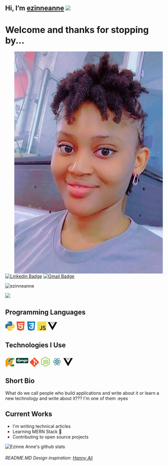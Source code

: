 ## Hi, I’m [ezinneanne](https://github.com/ezinneanne) <img src="https://media.giphy.com/media/hvRJCLFzcasrR4ia7z/giphy.gif" width="25px">

<h1>Welcome and thanks for stopping by...</h1>

<img src = 'https://github.com/ezinneanne/ezinneanne/blob/main/images/myPicture.jpg' alt = 'My Picture' align='right'/>

[![Linkedin Badge](https://img.shields.io/badge/-ezinneanne-blue?style=flat-square&logo=Linkedin&logoColor=white&link=https://www.linkedin.com/in/ezinneanneemilia)](https://www.linkedin.com/in/ezinneanneemilia) [![Gmail Badge](https://img.shields.io/badge/-onwukaezinneanne@gmail.com-c14438?style=flat-square&logo=Gmail&logoColor=white&link=mailto:onwukaezinneanne@gmail.com)](mailto:onwukaezinneanne@gmail.com)
<p align="left"> <img src="https://komarev.com/ghpvc/?username=ezinneanne" alt="ezinneanne" /> </p>


<img src = "https://github-readme-stats.vercel.app/api/top-langs/?username=ezinneanne&layout=compact">

## Programming Languages
<img src = 'https://github.com/ezinneanne/ezinneanne/blob/main/images/python2.png' height='30'/>  <img src = 'https://github.com/ezinneanne/ezinneanne/blob/main/images/html.svg' width='30'/> <img src = 'https://github.com/ezinneanne/ezinneanne/blob/main/images/css.svg' width='30'/> <img src = 'https://github.com/ezinneanne/ezinneanne/blob/main/images/js.svg' width='30'/> <img src = 'https://github.com/ezinneanne/ezinneanne/blob/main/images/vuedotjs.svg' width='30'/>
 
 ## Technologies I Use
 <img src = 'https://github.com/ezinneanne/ezinneanne/blob/main/images/pycharm.svg' width='30'/>  <img src = 'https://github.com/ezinneanne/ezinneanne/blob/main/images/django.svg' height='40'/> <img src = 'https://github.com/ezinneanne/ezinneanne/blob/main/images/git.svg' width='30'/> <img src = 'https://github.com/ezinneanne/ezinneanne/blob/main/images/nodejs.svg' width='33'/> <img src = 'https://github.com/ezinneanne/ezinneanne/blob/main/images/react.svg' width='33'/>
 <img src = 'https://github.com/ezinneanne/ezinneanne/blob/main/images/vuedotjs.svg' width='30'/>

## Short Bio
What do we call people who build applications and write about it or learn a new technology and write about it??? I'm one of them :eyes

## Current Works
 * I'm writing technical articles  
 * Learning MERN Stack 🌱 
 * Contributing to open source projects
 
![Ezinne Anne's github stats](https://github-readme-stats.vercel.app/api?username=ezinneanne&show_icons=true&hide=[%22issues%22])

###### README.MD Design inspiration: [Hanny Ali](https://github.com/MarikIshtar007/MarikIshtar007)